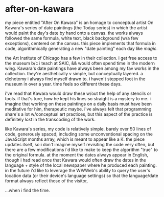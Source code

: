 # after-on-kawara

my piece entitled "After On Kawara" is an homage to conceptual artist On Kawara's series of date paintings (the Today series) in which the artist would paint the day's date by hand onto a canvas. the works always followed the same formula, white text, black background (w/a few exceptions), centered on the canvas. this piece implements that formula in code, algorithmically generating a new "date painting" each day like *magic*.

the Art Institute of Chicago has a few in their collection. i get free access to the museum b/c i teach at SAIC, && would often spend time in the modern wing. Kawara's date paintings have always been among my fav works in the collection. they're aesthetically v simple, but conceptually layered. a dichotomy i always find myself drawn to. i haven't stepped foot in the museum in over a year. time feels so different these days.

i've read that Kawara would draw these w/out the help of any stencils or tools. if that's ture, how he kept his lines so straight is a mystery to me. i imagine that working on these paintings on a daily basis must have been meditative for him, therapeutic maybe. i've always felt that programming share's a lot w/conceptual art practices, but this aspect of the practice is definitely *lost* in the transcoding of the work.

like Kawara's series, my code is relatively simple. barely over 50 lines of code, generously spaced, including some unconventional spacing on the JavaScript months array, which is meant to appear like a K. the piece updates itself, so i don't imagine myself revisiting the code very often, but there are a few modifications i'd like to make to keep the algorithm "true" to the original formula. at the moment the dates always appear in English, though i had read once that Kawara would often draw the dates in the language + style of the local newspaper where he produced each painting. in the future i'd like to leverage the WWWeb's ability to query the user's location data (or their device's language settings) so that the language/date format always reflect those of the visitor,

...when i find the time.
